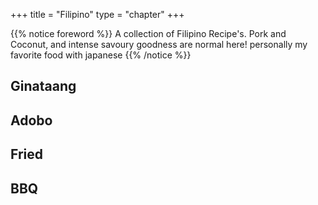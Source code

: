 +++
title = "Filipino"
type = "chapter"
+++

{{% notice foreword %}}
A collection of Filipino Recipe's. Pork and Coconut, and intense savoury goodness are normal here! personally my favorite food with japanese
{{% /notice %}}

## Ginataang


## Adobo


## Fried


## BBQ